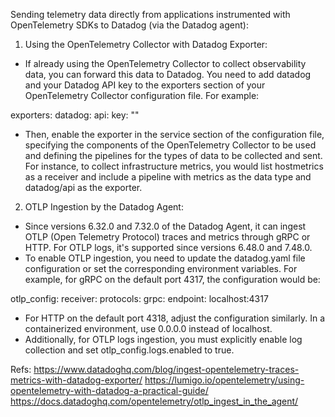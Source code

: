 Sending telemetry data directly from applications instrumented with OpenTelemetry SDKs to Datadog (via the Datadog agent):


1) Using the OpenTelemetry Collector with Datadog Exporter:
* If already using the OpenTelemetry Collector to collect observability data, you can forward this data to Datadog. You need to add datadog and your Datadog API key to the exporters section of your OpenTelemetry Collector configuration file. For example:

exporters:
  datadog:
    api: 
      key: "<API key>"

* Then, enable the exporter in the service section of the configuration file, specifying the components of the OpenTelemetry Collector to be used and defining the pipelines for the types of data to be collected and sent. For instance, to collect infrastructure metrics, you would list hostmetrics as a receiver and include a pipeline with metrics as the data type and datadog/api as the exporter.

2) OTLP Ingestion by the Datadog Agent:
* Since versions 6.32.0 and 7.32.0 of the Datadog Agent, it can ingest OTLP (Open Telemetry Protocol) traces and metrics through gRPC or HTTP. For OTLP logs, it's supported since versions 6.48.0 and 7.48.0.
* To enable OTLP ingestion, you need to update the datadog.yaml file configuration or set the corresponding environment variables. For example, for gRPC on the default port 4317, the configuration would be:

otlp_config:
  receiver:
    protocols:
      grpc:
        endpoint: localhost:4317

* For HTTP on the default port 4318, adjust the configuration similarly. In a containerized environment, use 0.0.0.0 instead of localhost.
* Additionally, for OTLP logs ingestion, you must explicitly enable log collection and set otlp_config.logs.enabled to true.


Refs: 
https://www.datadoghq.com/blog/ingest-opentelemetry-traces-metrics-with-datadog-exporter/
https://lumigo.io/opentelemetry/using-opentelemetry-with-datadog-a-practical-guide/
https://docs.datadoghq.com/opentelemetry/otlp_ingest_in_the_agent/
